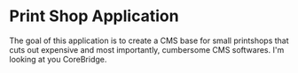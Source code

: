 # Print Shop Application
The goal of this application is to create a CMS base for small printshops that cuts out expensive and most importantly, cumbersome CMS softwares. I'm looking at you CoreBridge. 
